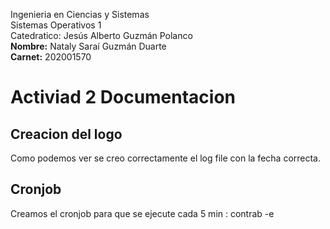 Ingenieria en Ciencias y Sistemas  
Sistemas Operativos 1  
Catedratico: Jesús Alberto Guzmán Polanco  
**Nombre:** Nataly Saraí Guzmán Duarte  
**Carnet:** 202001570  

# Activiad 2 Documentacion

## Creacion del logo 
Como podemos ver se creo correctamente el log file con la fecha correcta.

## Cronjob 
Creamos el cronjob para que se ejecute cada 5 min :
contrab -e

